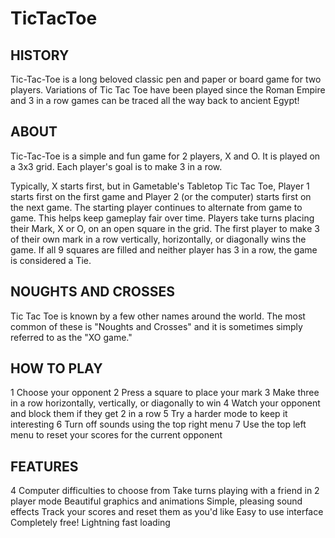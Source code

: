 # TicTacToe

## HISTORY
Tic-Tac-Toe is a long beloved classic pen and paper or board game for two players. Variations of Tic Tac Toe have been played since the Roman Empire and 3 in a row games can be traced all the way back to ancient Egypt!


## ABOUT
Tic-Tac-Toe is a simple and fun game for 2 players, X and O. It is played on a 3x3 grid. Each player's goal is to make 3 in a row.

Typically, X starts first, but in Gametable's Tabletop Tic Tac Toe, Player 1 starts first on the first game and Player 2 (or the computer) starts first on the next game. The starting player continues to alternate from game to game. This helps keep gameplay fair over time.
Players take turns placing their Mark, X or O, on an open square in the grid. The first player to make 3 of their own mark in a row vertically, horizontally, or diagonally wins the game.
If all 9 squares are filled and neither player has 3 in a row, the game is considered a Tie.


## NOUGHTS AND CROSSES
Tic Tac Toe is known by a few other names around the world. The most common of these is "Noughts and Crosses" and it is sometimes simply referred to as the "XO game."


## HOW TO PLAY
1 Choose your opponent
2 Press a square to place your mark
3 Make three in a row horizontally, vertically, or diagonally to win
4 Watch your opponent and block them if they get 2 in a row
5 Try a harder mode to keep it interesting
6 Turn off sounds using the top right menu
7 Use the top left menu to reset your scores for the current opponent


## FEATURES
4 Computer difficulties to choose from
Take turns playing with a friend in 2 player mode
Beautiful graphics and animations
Simple, pleasing sound effects
Track your scores and reset them as you'd like
Easy to use interface
Completely free!
Lightning fast loading

